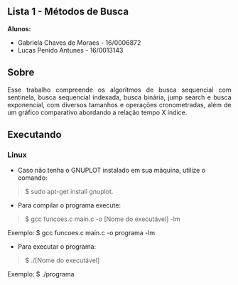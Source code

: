 ## Lista 1 - Métodos de Busca

**Alunos:**
  - Gabriela Chaves de Moraes - 16/0006872
  - Lucas Penido Antunes - 16/0013143

## Sobre
<p align="justify">Esse trabalho compreende os algoritmos de busca sequencial com sentinela, busca sequencial indexada, busca binária, jump search e busca exponencial, com diversos tamanhos e operações cronometradas, além de um gráfico comparativo abordando a relação tempo X índice.</p>

## Executando
  ### Linux
 - Caso não tenha o GNUPLOT instalado em sua máquina, utilize o comando:
  > $ sudo apt-get install gnuplot.

 - Para compilar o programa execute:
 > $ gcc funcoes.c main.c -o [Nome do executável] -lm

 Exemplo: $ gcc funcoes.c main.c -o programa -lm

 - Para executar o programa:
 > $ ./[Nome do executável]

 Exemplo: $ ./programa
